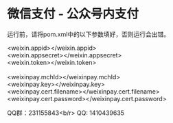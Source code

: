 # 微信支付 - 公众号内支付

  运行前，请将pom.xml中的以下参数填好，否则运行会出错。
  
  <weixin.appid></weixin.appid><br/>
  <weixin.appsecret></weixin.appsecret><br/>
  <weixin.token></weixin.token><br/>
<br/>
  <weixinpay.mchId></weixinpay.mchId><br>
  <weixinpay.key></weixinpay.key><br>
  <weixinpay.cert.filename></weixinpay.cert.filename><br/>
  <weixinpay.cert.password></weixinpay.cert.password><br/>



QQ群：231155843<b/r>
QQ: 1410439635<br/>
